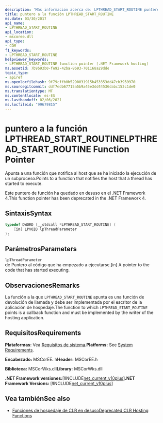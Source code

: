 ```yaml
---
description: 'Más información acerca de: LPTHREAD_START_ROUTINE puntero a función'
title: puntero a la función LPTHREAD_START_ROUTINE
ms.date: 03/30/2017
api_name:
- LPTHREAD_START_ROUTINE
api_location:
- mscoree.dll
api_type:
- COM
f1_keywords:
- LPTHREAD_START_ROUTINE
helpviewer_keywords:
- LPTHREAD_START_ROUTINE function pointer [.NET Framework hosting]
ms.assetid: 7b9b93b0-fe92-42ba-8693-701168a29dde
topic_type:
- apiref
ms.openlocfilehash: 9f79cffb0b5290031915b453353dd47cb3959970
ms.sourcegitcommit: ddf7edb67715a5b9a45e3dd44536dabc153c1de0
ms.translationtype: MT
ms.contentlocale: es-ES
ms.lasthandoff: 02/06/2021
ms.locfileid: "99679815"
---
```

# <a name="lpthread_start_routine-function-pointer"></a><span data-ttu-id="4fe81-103">puntero a la función LPTHREAD_START_ROUTINE</span><span class="sxs-lookup"><span data-stu-id="4fe81-103">LPTHREAD_START_ROUTINE Function Pointer</span></span>

<span data-ttu-id="4fe81-104">Apunta a una función que notifica al host que se ha iniciado la ejecución de un subproceso.</span><span class="sxs-lookup"><span data-stu-id="4fe81-104">Points to a function that notifies the host that a thread has started to execute.</span></span>  
  
 <span data-ttu-id="4fe81-105">Este puntero de función ha quedado en desuso en el .NET Framework 4.</span><span class="sxs-lookup"><span data-stu-id="4fe81-105">This function pointer has been deprecated in the .NET Framework 4.</span></span>  
  
## <a name="syntax"></a><span data-ttu-id="4fe81-106">Sintaxis</span><span class="sxs-lookup"><span data-stu-id="4fe81-106">Syntax</span></span>  
  
```cpp  
typedef DWORD (__stdcall *LPTHREAD_START_ROUTINE) (  
    [in] LPVOID lpThreadParameter  
);  
```  
  
## <a name="parameters"></a><span data-ttu-id="4fe81-107">Parámetros</span><span class="sxs-lookup"><span data-stu-id="4fe81-107">Parameters</span></span>  

 `lpThreadParameter`  
 <span data-ttu-id="4fe81-108">de Puntero al código que ha empezado a ejecutarse.</span><span class="sxs-lookup"><span data-stu-id="4fe81-108">[in] A pointer to the code that has started executing.</span></span>  
  
## <a name="remarks"></a><span data-ttu-id="4fe81-109">Observaciones</span><span class="sxs-lookup"><span data-stu-id="4fe81-109">Remarks</span></span>  

 <span data-ttu-id="4fe81-110">La función a la que `LPTHREAD_START_ROUTINE` apunta es una función de devolución de llamada y debe ser implementada por el escritor de la aplicación de hospedaje.</span><span class="sxs-lookup"><span data-stu-id="4fe81-110">The function to which `LPTHREAD_START_ROUTINE` points is a callback function and must be implemented by the writer of the hosting application.</span></span>  
  
## <a name="requirements"></a><span data-ttu-id="4fe81-111">Requisitos</span><span class="sxs-lookup"><span data-stu-id="4fe81-111">Requirements</span></span>  

 <span data-ttu-id="4fe81-112">**Plataformas:** Vea [Requisitos de sistema](../../get-started/system-requirements.md).</span><span class="sxs-lookup"><span data-stu-id="4fe81-112">**Platforms:** See [System Requirements](../../get-started/system-requirements.md).</span></span>  
  
 <span data-ttu-id="4fe81-113">**Encabezado:** MSCorEE. h</span><span class="sxs-lookup"><span data-stu-id="4fe81-113">**Header:** MSCorEE.h</span></span>  
  
 <span data-ttu-id="4fe81-114">**Biblioteca:** MSCorWks.dll</span><span class="sxs-lookup"><span data-stu-id="4fe81-114">**Library:** MSCorWks.dll</span></span>  
  
 <span data-ttu-id="4fe81-115">**.NET Framework versiones:**[!INCLUDE[net_current_v10plus](../../../../includes/net-current-v10plus-md.md)]</span><span class="sxs-lookup"><span data-stu-id="4fe81-115">**.NET Framework Versions:** [!INCLUDE[net_current_v10plus](../../../../includes/net-current-v10plus-md.md)]</span></span>  
  
## <a name="see-also"></a><span data-ttu-id="4fe81-116">Vea también</span><span class="sxs-lookup"><span data-stu-id="4fe81-116">See also</span></span>

- [<span data-ttu-id="4fe81-117">Funciones de hospedaje de CLR en desuso</span><span class="sxs-lookup"><span data-stu-id="4fe81-117">Deprecated CLR Hosting Functions</span></span>](deprecated-clr-hosting-functions.md)
